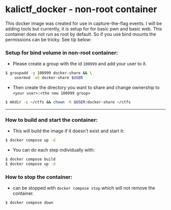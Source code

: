 # kalictf_docker - non-root container

This docker image was created for use in capture-the-flag events. I will be adding tools but currently, it is setup for for basic pwn and basic web. This container does not run as root by default. So if you use bind mounts the permissions can be tricky. See tip below:

### Setup for bind volume in non-root container:
 - Please create a group with the id `100999` and add your user to it. 

```bash
$ groupadd -g 100999 docker-share && \
    usermod -aG docker-share $USER
```

 - Then create the directory you want to share and change ownership to `<your user>:<the new 100999 group>`

```bash
$ mkdir -p ~/ctfs && chown -R $USER:docker-share ~/ctfs
```
---
### How to build and start the container:
 - This will build the image if it doesn't exist and start it:
 ```bash
 $ docker compose up -d
 ```
 - You can do each step individually with:
 ```bash
 $ docker compose build
 $ docker compose up -d
 ```

 ### How to stop the container:
  - can be stopped with `docker compose stop` which will not remove the container.
 ```bash
 $ docker compose down
 ```